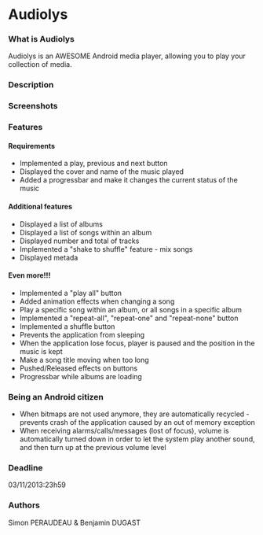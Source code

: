 <h1>Audiolys</h1>

<h3>What is Audiolys</h3>

Audiolys is an AWESOME Android media player, allowing you to play your collection of media.

<h3>Description</h3>

<h3>Screenshots</h3>

<h3>Features</h3>

<h4>Requirements</h4></dd>

<ul>
	<li>Implemented a play, previous and next button</li>
	<li>Displayed the cover and name of the music played</li>
	<li>Added a progressbar and make it changes the current status of the music</li>
</ul>
	
<h4>Additional features</h4>

<ul>
	<li>Displayed a list of albums</li>
	<li>Displayed a list of songs within an album</li>
	<li>Displayed number and total of tracks</li>
	<li>Implemented a "shake to shuffle" feature - mix songs</li>
	<li>Displayed metada</li>
</ul>

<h4>Even more!!!</h4>

<ul>
	<li>Implemented a "play all" button</li>
	<li>Added animation effects when changing a song</li>
	<li>Play a specific song within an album, or all songs in a specific album</li>
	<li>Implemented a "repeat-all", "repeat-one" and "repeat-none" button</li>
	<li>Implemented a shuffle button</li>
	<li>Prevents the application from sleeping</li>
	<li>When the application lose focus, player is paused and the position in the music is kept</li>
	<li>Make a song title moving when too long </li>
	<li>Pushed/Released effects on buttons </li>
	<li>Progressbar while albums are loading</li>
</ul>


<h3>Being an Android citizen</h3>

<ul>
	<li>When bitmaps are not used anymore, they are automatically recycled - prevents crash of the application caused
	by an out of memory exception</li>
	<li>When receiving alarms/calls/messages (lost of focus), volume is automatically turned down in order to let
	the system play another sound, and then turn up at the previous volume level</li>
</ul>

<h3>Deadline</h3>

03/11/2013:23h59

<h3>Authors</h3>

Simon PERAUDEAU & Benjamin DUGAST
